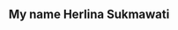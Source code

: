 <html xmlns="http://www.w3.org/1999/xhtml">
  <!--
    Modified from the Debian original for Ubuntu
    Last updated: 2022-03-22
    See: https://launchpad.net/bugs/1966004
  -->
  <head>
    <meta http-equiv="Content-Type" content="text/html; charset=UTF-8" />
    <title>Biodata Monica</title>
    <style type="text/css" media="screen">
    </style>
        <div>
        <center><h2>My name Herlina Sukmawati</h2>
        <div>
        </div>
